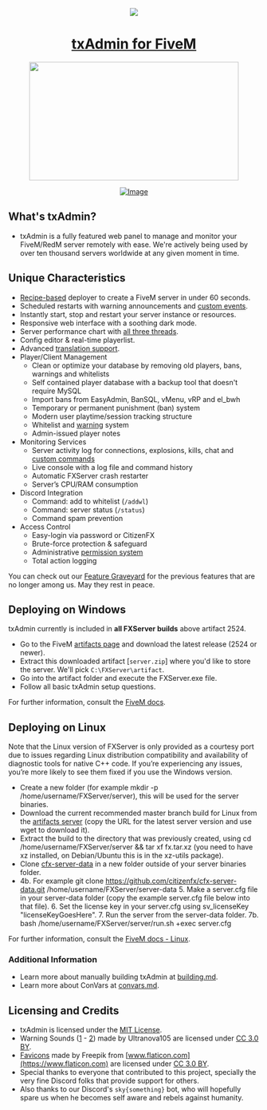 <div align="center">

<a href="https://discord.gg/AFAAXzq"><img src="https://discordapp.com/api/guilds/577993482761928734/widget.png?style=shield">
# txAdmin for FiveM

<img width="420" height="237" src="docs/banner.png">

[![Image](docs/zaphosting.png)](https://zap-hosting.com/txadmin4 "Zap Hosting with txAdmin")

</div>

## What's txAdmin?
- txAdmin is a fully featured web panel to manage and monitor your FiveM/RedM server remotely with ease. We're actively being used by over ten thousand servers worldwide at any given moment in time.

## Unique Characteristics
- [Recipe-based](docs/recipe.md) deployer to create a FiveM server in under 60 seconds.
- Scheduled restarts with warning announcements and [custom events](docs/events.md).
- Instantly start, stop and restart your server instance or resources.
- Responsive web interface with a soothing dark mode.
- Server performance chart with [all three threads](https://i.imgur.com/VG8hpzr.gif).
- Config editor & real-time playerlist.
- Advanced [translation support](docs/translation.md).
- Player/Client Management
	- Clean or optimize your database by removing old players, bans, warnings and whitelists
	- Self contained player database with a backup tool that doesn't require MySQL
	- Import bans from EasyAdmin, BanSQL, vMenu, vRP and el_bwh
	- Temporary or permanent punishment (ban) system
	- Modern user playtime/session tracking structure
	- Whitelist and [warning](https://www.youtube.com/watch?v=DeE0-5vtZ4E) system
	- Admin-issued player notes
- Monitoring Services
	- Server activity log for connections, explosions, kills, chat and [custom commands](docs/custom_serverlog.md)
	- Live console with a log file and command history
	- Automatic FXServer crash restarter
	- Server’s CPU/RAM consumption
- Discord Integration
	- Command: add to whitelist (`/addwl`)
	- Command: server status (`/status`)
	- Command spam prevention
- Access Control
	- Easy-login via password or CitizenFX
	- Brute-force protection & safeguard
    - Administrative [permission system](docs/permissions.md)
	- Total action logging

You can check out our [Feature Graveyard](docs/feature_graveyard.md) for the previous features that are no longer among us. May they rest in peace.

## Deploying on Windows
txAdmin currently is included in **all FXServer builds** above artifact 2524.
- Go to the FiveM [artifacts page](https://runtime.fivem.net/artifacts/fivem/build_server_windows/master/) and download the latest release (2524 or newer).
- Extract this downloaded artifact [`server.zip`] where you'd like to store the server. We'll pick `C:\FXServer\artifact`.
- Go into the artifact folder and execute the FXServer.exe file.
- Follow all basic txAdmin setup questions.

For further information, consult the [FiveM docs](https://docs.fivem.net/docs/server-manual/setting-up-a-server/).

## Deploying on Linux
Note that the Linux version of FXServer is only provided as a courtesy port due to issues regarding Linux distribution compatibility and availability of diagnostic tools for native C++ code. If you’re experiencing any issues, you’re more likely to see them fixed if you use the Windows version.
- Create a new folder (for example mkdir -p /home/username/FXServer/server), this will be used for the server binaries.
- Download the current recommended master branch build for Linux from the [artifacts server](https://runtime.fivem.net/artifacts/fivem/build_proot_linux/master/) (copy the URL for the latest server version and use wget <url> to download it).
- Extract the build to the directory that was previously created, using cd /home/username/FXServer/server && tar xf fx.tar.xz (you need to have xz installed, on Debian/Ubuntu this is in the xz-utils package).
- Clone [cfx-server-data](https://github.com/citizenfx/cfx-server-data) in a new folder outside of your server binaries folder.
- 4b. For example git clone https://github.com/citizenfx/cfx-server-data.git /home/username/FXServer/server-data 5. Make a server.cfg file in your server-data folder (copy the example server.cfg file below into that file). 6. Set the license key in your server.cfg using sv_licenseKey "licenseKeyGoesHere". 7. Run the server from the server-data folder.
7b. bash /home/username/FXServer/server/run.sh +exec server.cfg

For further information, consult the [FiveM docs - Linux](https://docs.fivem.net/docs/server-manual/setting-up-a-server/#linux).

### Additional Information
- Learn more about manually building txAdmin at [building.md](docs/building.md).
- Learn more about ConVars at [convars.md](docs/convars.md).

## Licensing and Credits
- txAdmin is licensed under the [MIT License](https://github.com/tabarra/txAdmin/blob/master/LICENSE).
- Warning Sounds ([1](https://freesound.org/people/Ultranova105/sounds/136756/) - [2](https://freesound.org/people/Ultranova105/sounds/136754/)) made by Ultranova105 are licensed under [CC 3.0 BY](http://creativecommons.org/licenses/by/3.0/).
- [Favicons](https://www.flaticon.com/free-icon/support_1545728?term=gear%20wrench&page=2&position=11) made by Freepik from [www.flaticon.com](https://www.flaticon.com) are licensed under [CC 3.0 BY](http://creativecommons.org/licenses/by/3.0/).
- Special thanks to everyone that contributed to this project, specially the very fine Discord folks that provide support for others.
- Also thanks to our Discord's `sky{something}` bot, who will hopefully spare us when he becomes self aware and rebels against humanity. 
